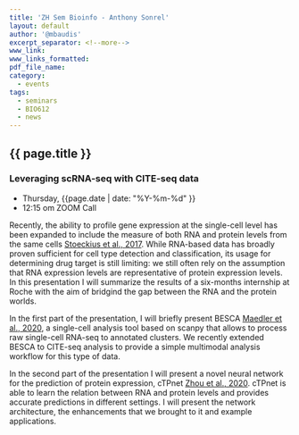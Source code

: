 ```yaml
---
title: 'ZH Sem Bioinfo - Anthony Sonrel'
layout: default
author: '@mbaudis'
excerpt_separator: <!--more-->
www_link:
www_links_formatted:
pdf_file_name:
category:
  - events
tags:
  - seminars
  - BIO612
  - news
---
```


## {{ page.title }}

### Leveraging scRNA-seq with CITE-seq data

* Thursday, {{page.date | date: "%Y-%m-%d" }}
* 12:15 om  ZOOM Call

<!--more-->

Recently, the ability to profile gene expression at the single-cell level has been expanded to include the measure of both RNA and protein levels from the same cells [Stoeckius et al., 2017](https://www.nature.com/articles/nmeth.4380). While RNA-based data has broadly proven sufficient for cell type detection and classification, its usage for determining drug target is still limiting: we still often rely on the assumption that RNA expression levels are representative of protein expression levels. In this presentation I will summarize the results of a six-months internship at Roche with the aim of bridgind the gap between the RNA and the protein worlds.

In the first part of the presentation, I will briefly present BESCA [Maedler et al., 2020](https://www.biorxiv.org/content/10.1101/2020.08.11.245795v2), a single-cell analysis tool based on scanpy that allows to process raw single-cell RNA-seq to annotated clusters. We recently extended BESCA to CITE-seq analysis to provide a simple multimodal analysis workflow for this type of data. 

In the second part of the presentation I will present a novel neural network for the prediction of protein expression, cTPnet [Zhou et al., 2020](https://www.nature.com/articles/s41467-020-14391-0). cTPnet is able to learn the relation between RNA and protein levels and provides accurate predictions in different settings. I will present the network architecture, the enhancements that we brought to it and example applications. 

